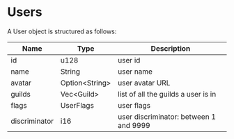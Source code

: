 # Users

A User object is structured as follows:

| Name          | Type            | Description                            |
|---------------|-----------------|----------------------------------------|
| id            | u128            | user id                                |
| name          | String          | user name                              |
| avatar        | Option\<String> | user avatar URL                        |
| guilds        | Vec\<Guild>     | list of all the guilds a user is in    |
| flags         | UserFlags       | user flags                             |
| discriminator | i16             | user discriminator: between 1 and 9999 |
